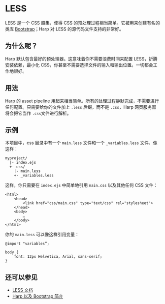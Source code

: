 # LESS

LESS 是一个 CSS 超集，使得 CSS 的预处理过程相当简单。它被用来创建有名的类库 [Bootstrap](http://getbootstrap.com/)；Harp 对 LESS 的源代码文件支持的非常好。

## 为什么呢？

Harp 默认包含最好的预处理器。这意味着你不需要浪费时间来配置 LESS，折腾安装依赖，最小化 CSS，你甚至不需要选择文件的输入和输出位置。一切都会工作地很好。

## 用法

Harp 的 asset pipeline 用起来相当简单。所有的处理过程静默完成，不需要进行任何配置。只需要给你的文件加上 `.less` 后缀，而不是 `.css`，Harp 网页服务器将会把它当作 `.css`文件进行解析。

## 示例

本项目中，css 目录中有一个 `main.less` 文件和一个 `_variables.less` 文件，像这样：

``` 
myproject/
  |- index.ejs
  +- css/
    |- main.less
    +- _variables.less
```

这样，你只需要在 `index.ejs` 中简单地引用 `main.css` 以及其他任何 CSS 文件：

``` 
<html>
    <head>
        <link href="css/main.css" type="text/css" rel="stylesheet">
    </head>
    <body>
        …
    </body>
</html>
```

你的 `main.less` 可以像这样引用变量：

``` 
@import "variables”;

body {
    font: 12px Helvetica, Arial, sans-serif;
}
```

## 还可以参见
- [LESS 文档](http://lesscss.org/)
- [Harp 以及 Bootstrap 简介](http://youtu.be/JWU70PWVVbc?t=7m9s)
